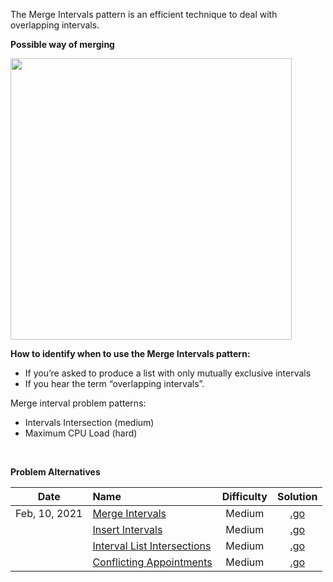The Merge Intervals pattern is an efficient technique to deal with overlapping intervals.

**Possible way of merging**

<img src="https://hackernoon.com/images/G9YRlqC9joZNTWsi1ul7tRkO6tv1-8mh13wm9.jpg" height="450px" />

**How to identify when to use the Merge Intervals pattern:**  

- If you’re asked to produce a list with only mutually exclusive intervals
- If you hear the term “overlapping intervals”.


Merge interval problem patterns:  
- Intervals Intersection (medium)
- Maximum CPU Load (hard)

<br/>

**Problem Alternatives**

| Date | Name | Difficulty | Solution |
|:----:|:-----|:----------:|:--------:|
| Feb, 10, 2021 | [Merge Intervals](https://leetcode.com/problems/merge-intervals/) | Medium | [.go](https://github.com/the-robot/coding-challenges/blob/master/leet-code/educative.io/04-merge-intervals/merge-intervals.go) |
| | [Insert Intervals](https://leetcode.com/problems/insert-interval/) | Medium | [.go](https://github.com/the-robot/coding-challenges/blob/master/leet-code/educative.io/04-merge-intervals/insert-intervals.go) |
| | [Interval List Intersections](https://leetcode.com/problems/interval-list-intersections/) | Medium | [.go](https://github.com/the-robot/coding-challenges/blob/master/leet-code/educative.io/04-merge-intervals/interval-list-intersections.go) |
| | [Conflicting Appointments](https://www.educative.io/courses/grokking-the-coding-interview/qVV79nGVgAG) | Medium | [.go](https://github.com/the-robot/coding-challenges/blob/master/leet-code/educative.io/04-merge-intervals/conflicting-appointments.go) |
